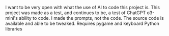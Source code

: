 I want to be very open with what the use of AI to code this project is. This project was made as a test, and continues to be, a test of ChatGPT o3-mini's ability to code. I made the prompts, not the code. The source code is available and able to be tweaked. Requires pygame and keyboard Python libraries
